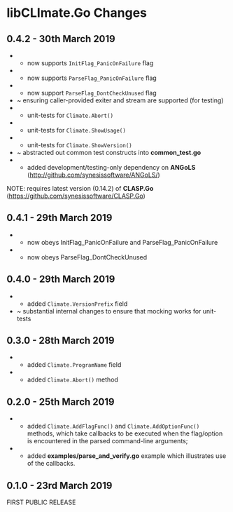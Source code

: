 # **libCLImate.Go** Changes

## 0.4.2 - 30th March 2019

* + now supports ``InitFlag_PanicOnFailure`` flag
* + now supports ``ParseFlag_PanicOnFailure`` flag
* + now support ``ParseFlag_DontCheckUnused`` flag
* ~ ensuring caller-provided exiter and stream are supported (for testing)
* + unit-tests for ``Climate.Abort()``
* + unit-tests for ``Climate.ShowUsage()``
* + unit-tests for ``Climate.ShowVersion()``
* ~ abstracted out common test constructs into **common_test.go**
* + added development/testing-only dependency on **ANGoLS** (http://github.com/synesissoftware/ANGoLS/)

NOTE: requires latest version (0.14.2) of **CLASP.Go** (https://github.com/synesissoftware/CLASP.Go)

## 0.4.1 - 29th March 2019

* + now obeys InitFlag_PanicOnFailure and ParseFlag_PanicOnFailure
* + now obeys ParseFlag_DontCheckUnused

## 0.4.0 - 29th March 2019

* + added ``Climate.VersionPrefix`` field
* ~ substantial internal changes to ensure that mocking works for unit-tests

## 0.3.0 - 28th March 2019

* + added ``Climate.ProgramName`` field
* + added ``Climate.Abort()`` method

## 0.2.0 - 25th March 2019

* + added ``Climate.AddFlagFunc()`` and ``Climate.AddOptionFunc()`` methods, which take callbacks to be executed when the flag/option is encountered in the parsed command-line arguments;
* + added **examples/parse_and_verify.go** example which illustrates use of the callbacks.

## 0.1.0 - 23rd March 2019

FIRST PUBLIC RELEASE
